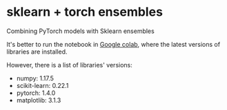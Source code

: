 # sklearn + torch ensembles
Combining PyTorch models with Sklearn ensembles

It's better to run the notebook in [Google colab](https://colab.research.google.com/), where the latest versions of libraries are installed.

However, there is a list of libraries' versions:
* numpy: 1.17.5
* scikit-learn: 0.22.1
* pytorch: 1.4.0
* matplotlib: 3.1.3
